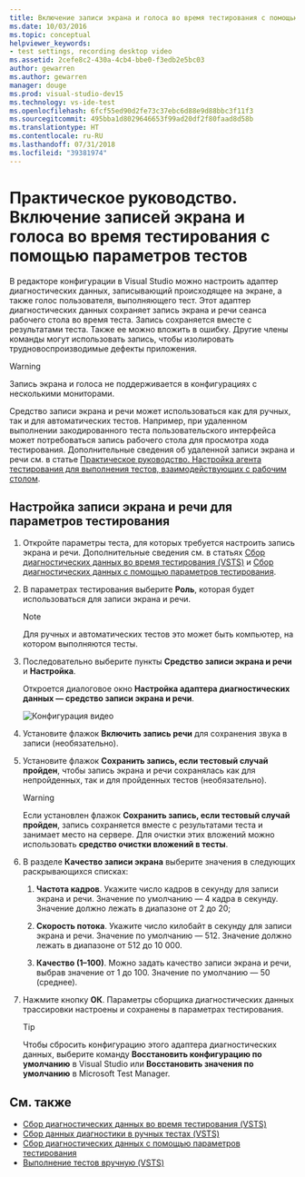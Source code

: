 ```yaml
---
title: Включение записи экрана и голоса во время тестирования с помощью параметров тестирования в Visual Studio
ms.date: 10/03/2016
ms.topic: conceptual
helpviewer_keywords:
- test settings, recording desktop video
ms.assetid: 2cefe8c2-430a-4cb4-bbe0-f3edb2e5bc03
author: gewarren
ms.author: gewarren
manager: douge
ms.prod: visual-studio-dev15
ms.technology: vs-ide-test
ms.openlocfilehash: 6fcf55ed90d2fe73c37ebc6d88e9d88bbc3f11f3
ms.sourcegitcommit: 495bba1d8029646653f99ad20df2f80faad8d58b
ms.translationtype: HT
ms.contentlocale: ru-RU
ms.lasthandoff: 07/31/2018
ms.locfileid: "39381974"
---
```

# <a name="how-to-include-recordings-of-the-screen-and-voice-during-tests-using-test-settings"></a>Практическое руководство. Включение записей экрана и голоса во время тестирования с помощью параметров тестов

В редакторе конфигурации в Visual Studio можно настроить адаптер диагностических данных, записывающий происходящее на экране, а также голос пользователя, выполняющего тест. Этот адаптер диагностических данных сохраняет запись экрана и речи сеанса рабочего стола во время теста. Запись сохраняется вместе с результатами теста. Также ее можно вложить в ошибку. Другие члены команды могут использовать запись, чтобы изолировать трудновоспроизводимые дефекты приложения.

> [!WARNING]
> Запись экрана и голоса не поддерживается в конфигурациях с несколькими мониторами.

Средство записи экрана и речи может использоваться как для ручных, так и для автоматических тестов. Например, при удаленном выполнении закодированного теста пользовательского интерфейса может потребоваться запись рабочего стола для просмотра хода тестирования. Дополнительные сведения об удаленной записи экрана и речи см. в статье [Практическое руководство. Настройка агента тестирования для выполнения тестов, взаимодействующих с рабочим столом](../test/how-to-set-up-your-test-agent-to-run-tests-that-interact-with-the-desktop.md).

## <a name="to-configure-screen-and-voice-recording-for-your-test-settings"></a>Настройка записи экрана и речи для параметров тестирования

1.  Откройте параметры теста, для которых требуется настроить запись экрана и речи. Дополнительные сведения см. в статьях [Сбор диагностических данных во время тестирования (VSTS)](/vsts/manual-test/collect-diagnostic-data) и [Сбор диагностических данных с помощью параметров тестирования](../test/collect-diagnostic-information-using-test-settings.md).

2.  В параметрах тестирования выберите **Роль**, которая будет использоваться для записи экрана и речи.

    > [!NOTE]
    > Для ручных и автоматических тестов это может быть компьютер, на котором выполняются тесты.

3.  Последовательно выберите пункты **Средство записи экрана и речи** и **Настройка**.

     Откроется диалоговое окно **Настройка адаптера диагностических данных — средство записи экрана и речи**.

     ![Конфигурация видео](../test/media/testsettingvideoconfiggdr.png)

4.  Установите флажок **Включить запись речи** для сохранения звука в записи (необязательно).

5.  Установите флажок **Сохранить запись, если тестовый случай пройден**, чтобы запись экрана и речи сохранялась как для непройденных, так и для пройденных тестов (необязательно).

    > [!WARNING]
    > Если установлен флажок **Сохранить запись, если тестовый случай пройден**, запись сохраняется вместе с результатами теста и занимает место на сервере. Для очистки этих вложений можно использовать **средство очистки вложений в тесты**.

6.  В разделе **Качество записи экрана** выберите значения в следующих раскрывающихся списках:

    1.  **Частота кадров**. Укажите число кадров в секунду для записи экрана и речи. Значение по умолчанию — 4 кадра в секунду. Значение должно лежать в диапазоне от 2 до 20;

    2.  **Скорость потока**. Укажите число килобайт в секунду для записи экрана и речи. Значение по умолчанию — 512. Значение должно лежать в диапазоне от 512 до 10 000.

    3.  **Качество (1–100)**. Можно задать качество записи экрана и речи, выбрав значение от 1 до 100. Значение по умолчанию — 50 (среднее).

7.  Нажмите кнопку **ОК**. Параметры сборщика диагностических данных трассировки настроены и сохранены в параметрах тестирования.

    > [!TIP]
    > Чтобы сбросить конфигурацию этого адаптера диагностических данных, выберите команду **Восстановить конфигурацию по умолчанию** в Visual Studio или **Восстановить значения по умолчанию** в Microsoft Test Manager.

## <a name="see-also"></a>См. также

- [Сбор диагностических данных во время тестирования (VSTS)](/vsts/manual-test/collect-diagnostic-data)
- [Сбор данных диагностики в ручных тестах (VSTS)](/vsts/manual-test/mtm/collect-more-diagnostic-data-in-manual-tests)
- [Сбор диагностических данных с помощью параметров тестирования](../test/collect-diagnostic-information-using-test-settings.md)
- [Выполнение тестов вручную (VSTS)](/vsts/manual-test/getting-started/run-manual-tests)